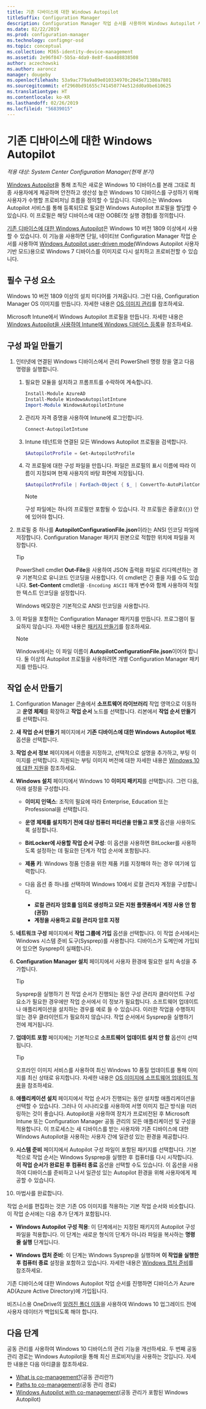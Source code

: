 ```yaml
---
title: 기존 디바이스에 대한 Windows Autopilot
titleSuffix: Configuration Manager
description: Configuration Manager 작업 순서를 사용하여 Windows Autopilot 사용자 기반 모드용으로 Windows 7 디바이스를 이미지로 다시 설치하고 프로비전합니다.
ms.date: 02/22/2019
ms.prod: configuration-manager
ms.technology: configmgr-osd
ms.topic: conceptual
ms.collection: M365-identity-device-management
ms.assetid: 2e96f847-5b5a-4da9-8e8f-6aa488838508
author: aczechowski
ms.author: aaroncz
manager: dougeby
ms.openlocfilehash: 53a9ac779a9a89e010334970c2045e71380a7801
ms.sourcegitcommit: ef2960bd91655c741450774e512dd0a9be610625
ms.translationtype: HT
ms.contentlocale: ko-KR
ms.lasthandoff: 02/26/2019
ms.locfileid: "56839015"
---
```

# <a name="windows-autopilot-for-existing-devices"></a>기존 디바이스에 대한 Windows Autopilot
<!--3607717, fka 1358333-->

*적용 대상: System Center Configuration Manager(현재 분기)*

[Windows Autopilot](https://docs.microsoft.com/windows/deployment/windows-autopilot/windows-autopilot)을 통해 조직은 새로운 Windows 10 디바이스를 본래 그대로 최종 사용자에게 제공하며 안전하고 생산성 높은 Windows 10 디바이스를 구성하기 위해 사용자가 수행할 프로비저닝 흐름을 정의할 수 있습니다. 디바이스는 Windows Autopilot 서비스를 통해 등록되므로 필요한 Windows Autopilot 프로필을 할당할 수 있습니다. 이 프로필은 해당 디바이스에 대한 OOBE(첫 실행 경험)를 정의합니다. 

[기존 디바이스에 대한 Windows Autopilot](https://techcommunity.microsoft.com/t5/Windows-IT-Pro-Blog/New-Windows-Autopilot-capabilities-and-expanded-partner-support/ba-p/260430)은 Windows 10 버전 1809 이상에서 사용할 수 있습니다. 이 기능을 사용하면 단일, 네이티브 Configuration Manager 작업 순서를 사용하여 [Windows Autopilot user-driven mode](https://docs.microsoft.com/windows/deployment/windows-autopilot/user-driven)(Windows Autopilot 사용자 기반 모드)용으로 Windows 7 디바이스를 이미지로 다시 설치하고 프로비전할 수 있습니다. 



## <a name="prerequisites"></a>필수 구성 요소

Windows 10 버전 1809 이상의 설치 미디어를 가져옵니다. 그런 다음, Configuration Manager OS 이미지를 만듭니다. 자세한 내용은 [OS 이미지 관리](/sccm/osd/get-started/manage-operating-system-images)를 참조하세요.

Microsoft Intune에서 Windows Autopilot 프로필을 만듭니다. 자세한 내용은 [Windows Autopilot을 사용하여 Intune에 Windows 디바이스 등록](https://docs.microsoft.com/intune/enrollment-autopilot)을 참조하세요.


## <a name="create-the-configuration-file"></a>구성 파일 만들기

1. 인터넷에 연결된 Windows 디바이스에서 관리 PowerShell 명령 창을 열고 다음 명령을 실행합니다.  

    1. 필요한 모듈을 설치하고 프롬프트를 수락하여 계속합니다.  
        ``` PowerShell  
        Install-Module AzureAD
        Install-Module WindowsAutopilotIntune 
        Import-Module WindowsAutopilotIntune 
        ```

    2. 관리자 자격 증명을 사용하여 Intune에 로그인합니다.  
        ``` PowerShell  
        Connect-AutopilotIntune 
        ```

    3. Intune 테넌트와 연결된 모든 Windows Autopilot 프로필을 검색합니다.  
        ``` PowerShell  
        $AutopilotProfile = Get-AutopilotProfile
        ```

    4. 각 프로필에 대한 구성 파일을 만듭니다. 파일은 프로필의 표시 이름에 따라 이름이 지정되며 현재 사용자의 바탕 화면에 저장됩니다.<!--PowerShell example courtesy of GitHub user treestryder from SCCMDocs issue #1196-->  
        ``` PowerShell  
        $AutopilotProfile | ForEach-Object { $_ | ConvertTo-AutoPilotConfigurationJSON | Set-Content -Encoding Ascii "~\Desktop\$($_.displayName).json" }
        ```  

        > [!Note]  
        > 구성 파일에는 하나의 프로필만 포함될 수 있습니다. 각 프로필은 중괄호(`{}`) 안에 있어야 합니다.  

2. 프로필 중 하나를 **AutopilotConfigurationFile.json**이라는 ANSI 인코딩 파일에 저장합니다. Configuration Manager 패키지 원본으로 적합한 위치에 파일을 저장합니다.  

    > [!Tip]  
    > PowerShell cmdlet **Out-File**을 사용하여 JSON 출력을 파일로 리디렉션하는 경우 기본적으로 유니코드 인코딩을 사용합니다. 이 cmdlet은 긴 줄을 자를 수도 있습니다. **Set-Content** cmdlet을 `-Encoding ASCII` 매개 변수와 함께 사용하여 적절한 텍스트 인코딩을 설정합니다.   
    > 
    > Windows 메모장은 기본적으로 ANSI 인코딩을 사용합니다.  

3. 이 파일을 포함하는 Configuration Manager 패키지를 만듭니다. 프로그램이 필요하지 않습니다. 자세한 내용은 [패키지 만들기](/sccm/apps/deploy-use/packages-and-programs#create-a-package-and-program)를 참조하세요.  

    > [!NOTE]  
    > Windows에서는 이 파일 이름이 **AutopilotConfigurationFile.json**이어야 합니다. 둘 이상의 Autopilot 프로필을 사용하려면 개별 Configuration Manager 패키지를 만듭니다.  



## <a name="create-the-task-sequence"></a>작업 순서 만들기

1. Configuration Manager 콘솔에서 **소프트웨어 라이브러리** 작업 영역으로 이동하고 **운영 체제**를 확장하고 **작업 순서** 노드를 선택합니다. 리본에서 **작업 순서 만들기**를 선택합니다.  

2. **새 작업 순서 만들기** 페이지에서 **기존 디바이스에 대한 Windows Autopilot 배포** 옵션을 선택합니다.  

3. **작업 순서 정보** 페이지에서 이름을 지정하고, 선택적으로 설명을 추가하고, 부팅 이미지를 선택합니다. 지원되는 부팅 이미지 버전에 대한 자세한 내용은 [Windows 10에 대한 지원](/sccm/core/plan-design/configs/support-for-windows-10#windows-10-adk)을 참조하세요.  

4. **Windows 설치** 페이지에서 Windows 10 **이미지 패키지**를 선택합니다. 그런 다음, 아래 설정을 구성합니다.  

    - **이미지 인덱스**: 조직의 필요에 따라 Enterprise, Education 또는 Professional을 선택합니다.  

    - **운영 체제를 설치하기 전에 대상 컴퓨터 파티션을 만들고 포맷** 옵션을 사용하도록 설정합니다.  

    - **BitLocker에 사용할 작업 순서 구성**: 이 옵션을 사용하면 BitLocker를 사용하도록 설정하는 데 필요한 단계가 작업 순서에 포함됩니다.  

    - **제품 키**: Windows 정품 인증을 위한 제품 키를 지정해야 하는 경우 여기에 입력합니다.  

    - 다음 옵션 중 하나를 선택하여 Windows 10에서 로컬 관리자 계정을 구성합니다.  
        - **로컬 관리자 암호를 임의로 생성하고 모든 지원 플랫폼에서 계정 사용 안 함(권장)**
        - **계정을 사용하고 로컬 관리자 암호 지정**

5. **네트워크 구성** 페이지에서 **작업 그룹에 가입** 옵션을 선택합니다. 이 작업 순서에서는 Windows 시스템 준비 도구(Sysprep)를 사용합니다. 디바이스가 도메인에 가입되어 있으면 Sysprep이 실패합니다.  

6. **Configuration Manager 설치** 페이지에서 사용자 환경에 필요한 설치 속성을 추가합니다.  

    > [!Tip]  
    > Sysprep을 실행하기 전 작업 순서가 진행되는 동안 구성 관리자 클라이언트 구성 요소가 필요한 경우에만 작업 순서에서 이 정보가 필요합니다. 소프트웨어 업데이트나 애플리케이션을 설치하는 경우를 예로 들 수 있습니다. 이러한 작업을 수행하지 않는 경우 클라이언트가 필요하지 않습니다. 작업 순서에서 Sysprep을 실행하기 전에 제거됩니다.  

7. **업데이트 포함** 페이지에는 기본적으로 **소프트웨어 업데이트 설치 안 함** 옵션이 선택됩니다.  

    > [!Tip]  
    > 오프라인 이미지 서비스를 사용하여 최신 Windows 10 품질 업데이트를 통해 이미지를 최신 상태로 유지합니다. 자세한 내용은 [OS 이미지에 소프트웨어 업데이트 적용](/sccm/osd/get-started/manage-operating-system-images#BKMK_OSImagesApplyUpdates)을 참조하세요.  

8. **애플리케이션 설치** 페이지에서 작업 순서가 진행되는 동안 설치할 애플리케이션을 선택할 수 있습니다. 그러나 이 시나리오를 사용하여 서명 이미지 접근 방식을 미러링하는 것이 좋습니다. Autopilot을 사용하여 장치가 프로비전된 후 Microsoft Intune 또는 Configuration Manager 공동 관리의 모든 애플리케이션 및 구성을 적용합니다. 이 프로세스는 새 디바이스를 받는 사용자와 기존 디바이스에 대한 Windows Autopilot을 사용하는 사용자 간에 일관성 있는 환경을 제공합니다.  

8. **시스템 준비** 페이지에서 Autopilot 구성 파일이 포함된 패키지를 선택합니다. 기본적으로 작업 순서는 Windows Sysprep을 실행한 후 컴퓨터를 다시 시작합니다. **이 작업 순서가 완료된 후 컴퓨터 종료** 옵션을 선택할 수도 있습니다. 이 옵션을 사용하여 디바이스를 준비하고 나서 일관성 있는 Autopilot 환경을 위해 사용자에게 제공할 수 있습니다.  

9. 마법사를 완료합니다.  

작업 순서를 편집하는 것은 기존 OS 이미지를 적용하는 기본 작업 순서와 비슷합니다. 이 작업 순서에는 다음 추가 단계가 포함됩니다.  

- **Windows Autopilot 구성 적용**: 이 단계에서는 지정된 패키지의 Autopilot 구성 파일을 적용합니다. 이 단계는 새로운 형식의 단계가 아니라 파일을 복사하는 **명령줄 실행** 단계입니다.  

- **Windows 캡처 준비**: 이 단계는 Windows Sysprep을 실행하며 **이 작업을 실행한 후 컴퓨터 종료** 설정을 포함하고 있습니다. 자세한 내용은 [Windows 캡처 준비](/sccm/osd/understand/task-sequence-steps#BKMK_PrepareWindowsforCapture)를 참조하세요.  

기존 디바이스에 대한 Windows Autopilot 작업 순서를 진행하면 디바이스가 Azure AD(Azure Active Directory)에 가입됩니다. 

비즈니스용 OneDrive의 [알려진 폴더 이동](https://docs.microsoft.com/onedrive/redirect-known-folders)을 사용하여 Windows 10 업그레이드 전에 사용자 데이터가 백업되도록 해야 합니다.



## <a name="next-steps"></a>다음 단계

공동 관리를 사용하여 Windows 10 디바이스의 관리 기능을 개선하세요. 두 번째 공동 관리 경로는 Windows Autopilot을 통해 최신 프로비저닝을 사용하는 것입니다. 자세한 내용은 다음 아티클을 참조하세요.

- [What is co-management?](/sccm/comanage/overview)(공동 관리란?)
- [Paths to co-management](/sccm/comanage/quickstart-paths)(공동 관리 경로)
- [Windows Autopilot with co-management](/sccm/comanage/quickstart-autopilot)(공동 관리가 포함된 Windows Autopilot)

